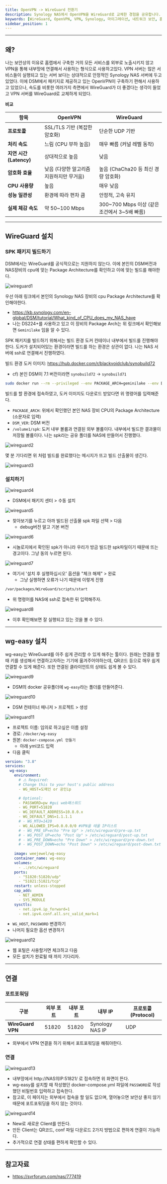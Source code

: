 ```yaml
---
title: OpenVPN -> WireGuard 전환기
description: Synology NAS에서 OpenVPN을 WireGuard로 교체한 경험을 공유합니다. WireGuard의 장점과 마이그레이션 과정을 실무 관점에서 설명합니다
keywords: [WireGuard, OpenVPN, VPN, Synology, 마이그레이션, 네트워크 보안, 홈랩]
sidebar_position: 1
---
```


---

## 왜?

나는 보안상의 이유로 홈랩에서 구축한 거의 모든 서비스를 외부로 노출시키지 않고 VPN을 통해 내부망에 연결해서 사용하는 형식으로 사용하고있다. VPN 서버는 많은 서비스들이 실행되고 있는 서버 보다는 상대적으로 안정적인 Synology NAS 서버에 두고있었다. 이에 DSM에서 패키지로 제공하고 있는 OpenVPN이 구축하기 편해서 사용하고 있었으나, 속도를 비롯한 여러가지 측면에서 WireGuard가 더 좋겠다는 생각이 들었고 VPN 서버를 WireGuard로 교체하게 되었다.

**비교**

| 항목                    | **OpenVPN**                              | **WireGuard**                                |
| ----------------------- | ---------------------------------------- | -------------------------------------------- |
| **프로토콜**            | SSL/TLS 기반 (복잡한 암호화)             | 단순한 UDP 기반                              |
| **처리 속도**           | 느림 (CPU 부하 높음)                     | 매우 빠름 (커널 레벨 동작)                   |
| **지연 시간 (Latency)** | 상대적으로 높음                          | 낮음                                         |
| **암호화 효율**         | 낮음 (다양한 알고리즘 지원하지만 무거움) | 높음 (ChaCha20 등 최신 경량 암호화)          |
| **CPU 사용량**          | 높음                                     | 매우 낮음                                    |
| **성능 일관성**         | 환경에 따라 편차 큼                      | 안정적, 고속 유지                            |
| **실제 체감 속도**      | 약 50~100 Mbps                           | 300~700 Mbps 이상 (같은 조건에서 3~5배 빠름) |

---

## WireGuard 설치

### SPK 패키지 빌드하기

DSM에서는 WireGuard를 공식적으로는 지원하지 않는다. 이에 본인의 DSM버전과 NAS장비의 cpu에 맞는 Package Architecture를 확인하고 이에 맞는 빌드를 해야한다.

![wireguard1](./assets/wireguard1.png)

우선 아래 링크에서 본인의 Synology NAS 장비의 cpu Package Architecture를 확인해야한다.

- https://kb.synology.com/en-global/DSM/tutorial/What_kind_of_CPU_does_my_NAS_have
- 나는 DS224+를 사용하고 있고 이 장비의 Package Arch는 위 링크에서 확인해보면 `Geminilake` 임을 알 수 있다.

SPK 패키지를 빌드하기 위해서는 빌드 환경 도커 컨테이너 내부에서 빌드를 진행해야한다. 도커가 설치되어있는 환경이라면 빌드를 하는 환경은 상관이 없다. 나는 NAS 서버에 ssh로 연결해서 진행하였다.

빌드 환경 도커 이미지: https://hub.docker.com/r/blackvoidclub/synobuild72

- cf) 본인 DSM이 7.1 버전이라면 `synobuild72` -> `synobuild71`

```bash
sudo docker run --rm --privileged --env PACKAGE_ARCH=geminilake --env DSM_VER=7.2 -v /volume1/spk:/result_spk blackvoidclub/synobuild72
```

빌드를 할 환경에 접속하였고, 도커 이미지도 다운로드 받았다면 위 명령어를 입력해준다.

- `PACKAGE_ARCH`: 위에서 확인했던 본인 NAS 장비 CPU의 Package Architecture (소문자로 입력)
- `DSM_VER`: DSM 버전
- `/volume1/spk`: 도커 내부 볼륨과 연결된 외부 볼륨이다. 내부에서 빌드한 결과물이 저장될 볼륨이다. 나는 spk라는 공유 폴더를 NAS에 만들어서 진행했다.

![wireguard2](./assets/wireguard2.png)

몇 분 기다리면 위 처럼 빌드를 완료했다는 메시지가 뜨고 빌드 산출물이 생긴다.

![wireguard3](./assets/wireguard3.png)

### 설치하기

![wireguard4](./assets/wireguard4.png)

- DSM에서 패키지 센터 > 수동 설치

![wireguard5](./assets/wireguard5.png)

- 찾아보기를 누르고 아까 빌드된 산출물 spk 파일 선택 > 다음
  - debug버전 말고 기본 버전

![wireguard6](./assets/wireguard6.png)

- 시놀로지에서 확인된 spk가 아니라 우리가 방금 빌드한 spk파일이기 때문에 뜨는 경고이다. 그냥 동의 누르면 된다.

![wireguard7](./assets/wireguard7.png)

- 여기서 '설치 후 실행하십시오' 옵션을 "체크 해제" > 완료
  - 그냥 실행하면 오류가 나기 때문에 이렇게 진행

```bash
/var/packages/WireGuard/scripts/start
```

- 위 명령어를 NAS에 ssh로 접속한 뒤 입력해주자.

![wireguard8](./assets/wireguard8.png)

- 이후 확인해보면 잘 실행되고 있는 것을 볼 수 있다.

---

## wg-easy 설치

wg-easy는 WireGuard를 아주 쉽게 관리할 수 있게 해주는 툴이다. 원래는 연결을 할 때 키를 생성해서 연결하고자하는 기기에 옮겨주어야하는데, QR코드 등으로 매우 쉽게 연결할 수 있게 해준다. 또한 연결된 클라이언트의 상태도 쉽게 볼 수 있다.

![wireguard9](./assets/wireguard9.png)

- DSM의 docker 공유폴더에 `wg-easy`라는 폴더를 만들어준다.

![wireguard10](./assets/wireguard10.png)

- DSM 컨테이너 매니저 > 프로젝트 > 생성

![wireguard11](./assets/wireguard11.png)

- 프로젝트 이름: 임의로 하고싶은 이름 설정
- 경로: `/docker/wg-easy`
- 원본: `docker-compose.yml 만들기`
  - 아래 yml코드 입력
- 다음 클릭

```yml
version: "3.8"
services:
  wg-easy:
    environment:
      # ⚠️ Required:
      # Change this to your host's public address
      - WG_HOST=도메인 or 공인ip

      # Optional:
      - PASSWORD=pw #gui web패스워드
      - WG_PORT=51820
      - WG_DEFAULT_ADDRESS=10.8.0.x
      - WG_DEFAULT_DNS=1.1.1.1
      # - WG_MTU=1420
      - WG_ALLOWED_IPS=0.0.0.0/0 #VPN을 태울 IP리스트
      # - WG_PRE_UP=echo "Pre Up" > /etc/wireguard/pre-up.txt
      # - WG_POST_UP=echo "Post Up" > /etc/wireguard/post-up.txt
      # - WG_PRE_DOWN=echo "Pre Down" > /etc/wireguard/pre-down.txt
      # - WG_POST_DOWN=echo "Post Down" > /etc/wireguard/post-down.txt
      
    image: weejewel/wg-easy
    container_name: wg-easy
    volumes:
      - .:/etc/wireguard
    ports:
      - "51820:51820/udp"
      - "51821:51821/tcp"
    restart: unless-stopped
    cap_add:
      - NET_ADMIN
      - SYS_MODULE
    sysctls:
      - net.ipv4.ip_forward=1
      - net.ipv4.conf.all.src_valid_mark=1
```

- `WG_HOST`, `PASSWORD` 변경하기
- 나머지 필요한 옵션 변경하기

![wireguard12](./assets/wireguard12.png)

- 웹 포털은 사용할거면 체크하고 다음
- 모든 설치가 완료될 때 까지 기다리자.

---

## 연결

### 포트포워딩

| 구분              | 외부 포트 | 내부 포트 | 내부 IP         | 프로토콜 (Protocol) |
| ----------------- | --------- | --------- | --------------- | ------------------- |
| **WireGuard VPN** | 51820     | 51820     | Synology NAS IP | UDP                 |

- 외부에서 VPN 연결을 하기 위해서 포트포워딩을 해줘야한다.

### 연결

![wireguard13](./assets/wireguard13.png)

- 내부망에서 http://NAS의IP:51821/ 로 접속하면 위 화면이 뜬다.
- wg-easy를 설치할 때 작성했던 docker-compose.yml 파일에 `PASSWORD`로 작성했던 비밀번호 입력하고 접속한다.
- 참고로, 이 페이지는 외부에서 접속을 할 일도 없으며, 열어놓으면 보안상 좋지 않기 때문에 포트포워딩을 하지 않는 것이다.

![wireguard14](./assets/wireguard14.png)

- New로 새로운 Client를 만든다.
- 만든 Client는 QR코드, conf 파일 다운로드 2가지 방법으로 편하게 연결이 가능하다.
- 추가적으로 연결 상태를 편하게 확인할 수 있다.

---

## 참고자료

- https://svrforum.com/nas/777419
